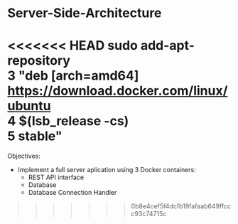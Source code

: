 # Server-Side-Architecture
<<<<<<< HEAD
sudo add-apt-repository \
3 "deb [arch=amd64] https://download.docker.com/linux/ubuntu \
4 $(lsb_release -cs) \
5 stable"
=======
Objectives:
  - Implement a full server aplication using 3 Docker containers:
    - REST API interface
    - Database
    - Database Connection Handler
 
>>>>>>> 0b8e4cef5f4dcfb19fafaab649ffccc93c74715c
